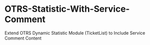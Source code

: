 # OTRS-Statistic-With-Service-Comment
Extend OTRS Dynamic Statistic Module (TicketList) to Include Service Comment Content
